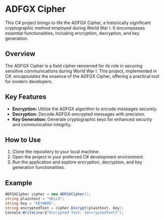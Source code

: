 # ADFGX Cipher

This C# project brings to life the ADFGX Cipher, a historically significant cryptographic method employed during World War I. It encompasses essential functionalities, including encryption, decryption, and key generation.

## Overview

The ADFGX Cipher is a field cipher renowned for its role in securing sensitive communications during World War I. This project, implemented in C#, encapsulates the essence of the ADFGX Cipher, offering a practical tool for modern developers.

## Key Features

- **Encryption:** Utilize the ADFGX algorithm to encode messages securely.
- **Decryption:** Decode ADFGX-encrypted messages with precision.
- **Key Generation:** Generate cryptographic keys for enhanced security and communication integrity.

## How to Use

1. Clone the repository to your local machine.
2. Open the project in your preferred C# development environment.
3. Run the application and explore encryption, decryption, and key generation functionalities.

## Example

```csharp
ADFGXCipher cipher = new ADFGXCipher();
string plaintext = "HELLO";
string key = "KEYWORD";
string encryptedText = cipher.Encrypt(plaintext, key);
Console.WriteLine($"Encrypted Text: {encryptedText}");
